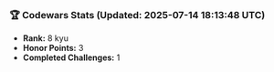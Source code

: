 ### 🏆 Codewars Stats (Updated: 2025-07-14 18:13:48 UTC)

- **Rank:** 8 kyu
- **Honor Points:** 3
- **Completed Challenges:** 1
